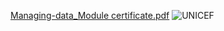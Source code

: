 [Managing-data_Module certificate.pdf](https://github.com/kjananga99/Handling-storing-and-managing-data-for-information-management/files/15285775/Managing-data_Module.certificate.pdf)
![UNICEF](https://github.com/kjananga99/Handling-storing-and-managing-data-for-information-management/assets/136483747/4cd7ba5f-7b6f-44e8-9247-ec8b97adef1e)

